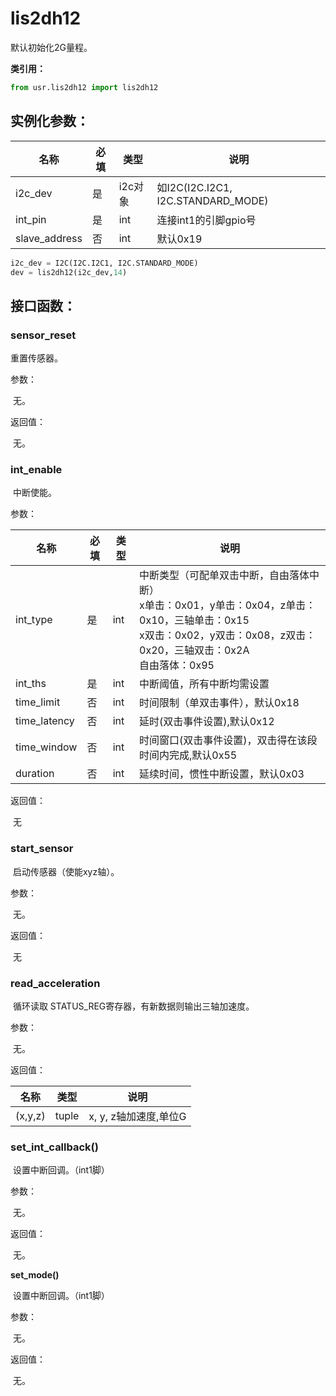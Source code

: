 

# lis2dh12

默认初始化2G量程。

**类引用：**

```python
from usr.lis2dh12 import lis2dh12
```

## **实例化参数：**

| 名称          | 必填 | 类型    | 说明                                |
| ------------- | ---- | ------- | ----------------------------------- |
| i2c_dev       | 是   | i2c对象 | 如I2C(I2C.I2C1,  I2C.STANDARD_MODE) |
| int_pin       | 是   | int     | 连接int1的引脚gpio号                |
| slave_address | 否   | int     | 默认0x19                            |

```python
i2c_dev = I2C(I2C.I2C1, I2C.STANDARD_MODE)
dev = lis2dh12(i2c_dev,14)
```

## **接口函数：**

### **sensor_reset**

重置传感器。

参数：

​    无。

返回值：

​    无。

### **int_enable**

​	中断使能。

参数：

| 名称         | 必填 | 类型 | 说明                                                         |
| ------------ | ---- | ---- | ------------------------------------------------------------ |
| int_type     | 是   | int  | 中断类型（可配单双击中断，自由落体中断）<br />x单击：0x01，y单击：0x04，z单击：0x10，三轴单击：0x15<br />x双击：0x02，y双击：0x08，z双击：0x20，三轴双击：0x2A<br />自由落体：0x95 |
| int_ths      | 是   | int  | 中断阈值，所有中断均需设置                                   |
| time_limit   | 否   | int  | 时间限制（单双击事件），默认0x18                             |
| time_latency | 否   | int  | 延时(双击事件设置),默认0x12                                  |
| time_window  | 否   | int  | 时间窗口(双击事件设置)，双击得在该段时间内完成,默认0x55      |
| duration     | 否   | int  | 延续时间，惯性中断设置，默认0x03                             |

返回值：

​       无

### **start_sensor**

​	启动传感器（使能xyz轴）。

参数：

​    无。

返回值：

​       无

### **read_acceleration**

​	循环读取 STATUS_REG寄存器，有新数据则输出三轴加速度。

参数：

​    无。

返回值：

| 名称    | 类型  | 说明                  |
| ------- | ----- | --------------------- |
| (x,y,z) | tuple | x, y, z轴加速度,单位G |

 

### **set_int_callback()**

​	设置中断回调。（int1脚）

参数：

​    无。

返回值：

​	无。

 **set_mode()**

​	设置中断回调。（int1脚）

参数：

​    无。

返回值：

​	无。
